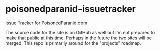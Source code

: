 # poisonedparanid-issuetracker
Issue Tracker for PoisonedParanid.com

The source code for the site is on GitHub as well but I'm not prepared to make that public at this time. Perhaps in the future the two sites will be merged. This repo is primarily around for the "projects" roadmap.

